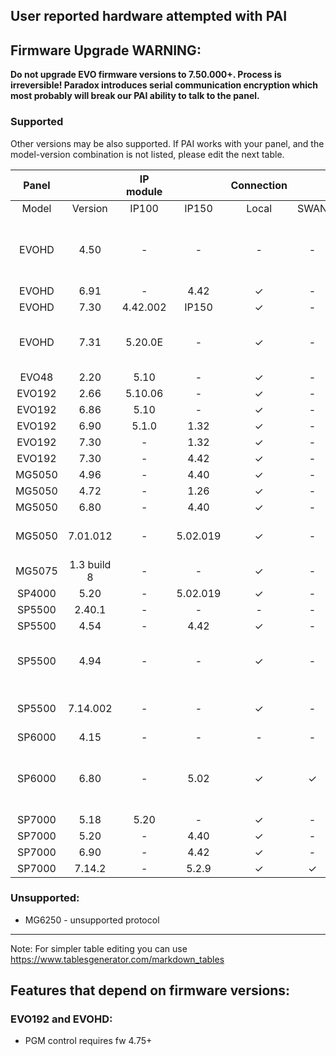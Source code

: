 ## User reported hardware attempted with PAI
## Firmware Upgrade WARNING:
**Do not upgrade EVO firmware versions to 7.50.000+. Process is irreversible! Paradox introduces serial communication encryption which most probably will break our PAI ability to talk to the panel.**
### Supported
Other versions may be also supported. If PAI works with your panel, and the model-version combination is not listed, please edit the next table.

|  Panel |         | IP module |           | Connection |      |        |              Notes             |
|:------:|:-------:|:---------:|:---------:|:----------:|:----:|:------:|:------------------------------:|
|  Model | Version |   IP100   | IP150     |    Local   | SWAN | Serial |                                |
| EVOHD  | 4.50    | -         | -         | -          | -    | no     | Did not work with ESP32. [#198](https://github.com/ParadoxAlarmInterface/pai/issues/198)  |
| EVOHD  | 6.91    | -         | 4.42      | ✓          | -    | -      |                                |
| EVOHD  | 7.30    | 4.42.002  | IP150     | ✓          | -    | -      |                                |
| EVOHD  | 7.31    | 5.20.0E   | -         | ✓          | -    | ✓      | Works with Serial via ESP32    |
| EVO48  | 2.20    | 5.10      | -         | ✓          | -    | -      |                                |
| EVO192 | 2.66    | 5.10.06   | -         | ✓          | -    | -      |                                |
| EVO192 | 6.86    | 5.10      | -         | ✓          | -    | -      |                                |
| EVO192 | 6.90    | 5.1.0     | 1.32      | ✓          | -    | ✓      |                                |
| EVO192 | 7.30    | -         | 1.32      | ✓          | -    | ✓      |                                |
| EVO192 | 7.30    | -         | 4.42      | ✓          | -    | -      |                                |
| MG5050 | 4.96    | -         | 4.40      | ✓          | -    | ✓      |                                |
| MG5050 | 4.72    | -         | 1.26      | ✓          | -    | -      |                                |
| MG5050 | 6.80    | -         | 4.40      | ✓          | -    | ✓      |                                |
| MG5050 | 7.01.012| -         | 5.02.019  | ✓          | -    | -      | IP150 firmware 5.02.019        |
| MG5075 | 1.3 build 8 | -     | -         | ✓          | -    | -      | 307USB                         |
| SP4000 | 5.20    | -         | 5.02.019  | ✓          | -    | ✓      |                                |
| SP5500 | 2.40.1  | -         | -         | -          | -    | ✓      |                                |
| SP5500 | 4.54    | -         | 4.42      | ✓          | -    | -      |                                |
| SP5500 | 4.94    | -         | -         | ✓          | -    | ✓      | Works with Serial via ESP32
| SP5500 | 7.14.002| -         | -         | ✓          | -    | ✓      | USB to Serial via FTDI         |
| SP6000 | 4.15    | -         | -         | -          | -    | ✓      |                                |
| SP6000 | 6.80    | -         | 5.02      | ✓          | ✓    | -      | More stable with SWAN disabled |
| SP7000 | 5.18    | 5.20      | -         | ✓          | -    | -      |                                |
| SP7000 | 5.20    | -         | 4.40      | ✓          | -    | -      |                                |
| SP7000 | 6.90    | -         | 4.42      | ✓          | -    | -      |                                |
| SP7000 | 7.14.2  | -         | 5.2.9     | ✓          | ✓    | -      |                                |

### Unsupported:
* MG6250 - unsupported protocol


***

Note: For simpler table editing you can use https://www.tablesgenerator.com/markdown_tables


## Features that depend on firmware versions:
### EVO192 and EVOHD:
* PGM control requires fw 4.75+